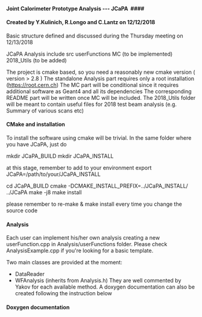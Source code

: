 #### Joint Calorimeter Prototype Analysis --- JCaPA           #### 
#### Created by Y.Kulinich, R.Longo and C.Lantz on 12/12/2018 ####                                                                                                    
                                                                                                                                                 
Basic structure defined and discussed during the Thursday meeting on 12/13/2018 

JCaPA
	Analysis
		include 
		src
		userFunctions
	MC (to be implemented) 
	2018_Utils (to be added) 

The project is cmake based, so you need a reasonably new cmake version ( version > 2.8 )
The standalone Analysis part requires only a root installation (https://root.cern.ch)
The MC part will be conditional since it requires additional software as Geant4 and all its dependencies
The corresponding README part will be written once MC will be included. 
The 2018_Utils folder will be meant to contain useful files for 2018 test beam analysis (e.g. Summary of various scans etc)

#### CMake and installation ####
To install the software using cmake will be trivial. 
In the same folder where you have JCaPA, just do

mkdir JCaPA_BUILD
mkdir JCaPA_INSTALL 

at this stage, remember to add to your environment
export JCaPA=/path/to/your/JCaPA_INSTALL

cd JCaPA_BUILD
cmake -DCMAKE_INSTALL_PREFIX=../JCaPA_INSTALL/ ../JCaPA
make -j8 
make install 

please remember to re-make & make install every time you change the source code 

#### Analysis ####
Each user can implement his/her own analysis creating a new userFunction.cpp in Analysis/userFunctions folder. 
Please check AnalysisExample.cpp if you're looking for a basic template. 

Two main classes are provided at the moment: 
- DataReader 
- WFAnalysis (inherits from Analysis.h)
They are well commented by Yakov for each available method. 
A doxygen documentation can also be created following the instruction below 

#### Doxygen documentation ####


 

